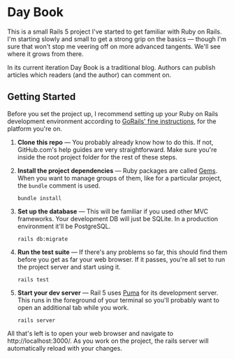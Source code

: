# Day Book
This is a small Rails 5 project I've started to get familiar with Ruby on Rails. I'm starting slowly and small to get a strong grip on the basics — though I'm sure that won't stop me veering off on more advanced tangents. We'll see where it grows from there.

In its current iteration Day Book is a traditional blog. Authors can publish articles which readers (and the author) can comment on.

## Getting Started
Before you set the project up, I recommend setting up your Ruby on Rails development environment according to [GoRails' fine instructions](https://gorails.com/setup/), for the platform you're on.

1. **Clone this repo** — You probably already know how to do this. If not, GitHub.com's help guides are very straightforward. Make sure you're inside the root project folder for the rest of these steps.

2. **Install the project dependencies** — Ruby packages are called [Gems](https://rubygems.org). When you want to manage groups of them, like for a particular project, the `bundle` comment is used.

	```
	bundle install
	```

3. **Set up the database** — This will be familiar if you used other MVC frameworks. Your development DB will just be SQLite. In a production environment it'll be PostgreSQL.

	```
	rails db:migrate
	```

4. **Run the test suite** — If there's any problems so far, this should find them before you get as far your web browser. If it passes, you're all set to run the project server and start using it.

	```
	rails test
	```

5. **Start your dev server** — Rail 5 uses [Puma](http://puma.io) for its development server. This runs in the foreground of your terminal so you'll probably want to open an additional tab while you work.

	```
	rails server
	```

All that's left is to open your web browser and navigate to http://localhost:3000/. As you work on the project, the rails server will automatically reload with your changes.
